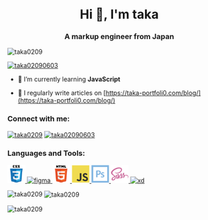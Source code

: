<h1 align="center">Hi 👋, I'm taka</h1>
<h3 align="center">A markup engineer from Japan</h3>

<p align="left"> <img src="https://komarev.com/ghpvc/?username=taka0209&label=Profile%20views&color=0e75b6&style=flat" alt="taka0209" /> </p>

<p align="left"> <a href="https://twitter.com/taka02090603" target="blank"><img src="https://img.shields.io/twitter/follow/taka02090603?logo=twitter&style=for-the-badge" alt="taka02090603" /></a> </p>

- 🌱 I’m currently learning **JavaScript**

- 📝 I regularly write articles on [https://taka-portfoli0.com/blog/](https://taka-portfoli0.com/blog/)

<h3 align="left">Connect with me:</h3>
<p align="left">
<a href="https://codepen.io/taka0209" target="blank"><img align="center" src="https://raw.githubusercontent.com/rahuldkjain/github-profile-readme-generator/master/src/images/icons/Social/codepen.svg" alt="taka0209" height="30" width="40" /></a>
<a href="https://twitter.com/taka02090603" target="blank"><img align="center" src="https://raw.githubusercontent.com/rahuldkjain/github-profile-readme-generator/master/src/images/icons/Social/twitter.svg" alt="taka02090603" height="30" width="40" /></a>
</p>

<h3 align="left">Languages and Tools:</h3>
<p align="left"> <a href="https://www.w3schools.com/css/" target="_blank"> <img src="https://raw.githubusercontent.com/devicons/devicon/master/icons/css3/css3-original-wordmark.svg" alt="css3" width="40" height="40"/> </a> <a href="https://www.figma.com/" target="_blank"> <img src="https://www.vectorlogo.zone/logos/figma/figma-icon.svg" alt="figma" width="40" height="40"/> </a> <a href="https://www.w3.org/html/" target="_blank"> <img src="https://raw.githubusercontent.com/devicons/devicon/master/icons/html5/html5-original-wordmark.svg" alt="html5" width="40" height="40"/> </a> <a href="https://developer.mozilla.org/en-US/docs/Web/JavaScript" target="_blank"> <img src="https://raw.githubusercontent.com/devicons/devicon/master/icons/javascript/javascript-original.svg" alt="javascript" width="40" height="40"/> </a> <a href="https://www.photoshop.com/en" target="_blank"> <img src="https://raw.githubusercontent.com/devicons/devicon/master/icons/photoshop/photoshop-line.svg" alt="photoshop" width="40" height="40"/> </a> <a href="https://sass-lang.com" target="_blank"> <img src="https://raw.githubusercontent.com/devicons/devicon/master/icons/sass/sass-original.svg" alt="sass" width="40" height="40"/> </a> <a href="https://www.adobe.com/products/xd.html" target="_blank"> <img src="https://cdn.worldvectorlogo.com/logos/adobe-xd.svg" alt="xd" width="40" height="40"/> </a> </p>

<p><img align="left" src="https://github-readme-stats.vercel.app/api/top-langs?username=taka0209&show_icons=true&locale=en&layout=compact" alt="taka0209" /></p>

<p>&nbsp;<img align="center" src="https://github-readme-stats.vercel.app/api?username=taka0209&show_icons=true&locale=en" alt="taka0209" /></p>

<p><img align="center" src="https://github-readme-streak-stats.herokuapp.com/?user=taka0209&" alt="taka0209" /></p>


<!--
**taka0209/taka0209** is a ✨ _special_ ✨ repository because its `README.md` (this file) appears on your GitHub profile.

Here are some ideas to get you started:

- 🔭 I’m currently working on ...
- 🌱 I’m currently learning ...
- 👯 I’m looking to collaborate on ...
- 🤔 I’m looking for help with ...
- 💬 Ask me about ...
- 📫 How to reach me: ...
- 😄 Pronouns: ...
- ⚡ Fun fact: ...
-->

